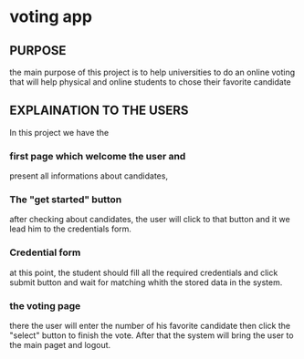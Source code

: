 # voting app
## PURPOSE

the main purpose of this project is to help universities to do an online voting 
that will help physical and online students to chose their favorite candidate

## EXPLAINATION TO THE USERS

In this project we have the 
### first page which welcome the user and 
present all informations about candidates, 

### The "get started" button 
after checking about candidates, the user will click to that button and it we lead him  to 
the credentials form. 

### Credential form
at this point, the student should fill all the required credentials and click submit button
and wait for matching whith the stored data in the system.

### the voting page
there the user will enter the number of his favorite candidate then click the "select" button
to finish the vote. After that the system will bring the user to the main paget and logout.




